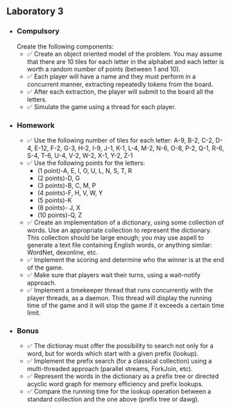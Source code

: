 <h2> Laboratory 3 </h2>
<ul>
  <li> <h3> Compulsory </h3> 
	Create the following components:
    <ul>
      <li> &#9989; Create an object oriented model of the problem. You may assume that there are 10 tiles for each letter in the alphabet and each letter is worth a random number of points (between 1 and 10). </li> 
      <li> &#9989; Each player will have a name and they must perform in a concurrent manner, extracting repeatedly tokens from the board. </li> 
      <li> &#9989; After each extraction, the player will submit to the board all the letters. </li> 
      <li> &#9989; Simulate the game using a thread for each player. </li> 
   </ul>
  </li>
  <li> <h3> Homework </h3> 
     <ul>
      <li> &#9989; Use the following number of tiles for each letter: A-9, B-2, C-2, D-4, E-12, F-2, G-3, H-2, I-9, J-1, K-1, L-4, M-2, N-6, O-8, P-2, Q-1, R-6, S-4, T-6, U-4, V-2, W-2, X-1, Y-2, Z-1 </li> 
      <li> &#9989; Use the following points for the letters:
	<ul>
		<li> (1 point)-A, E, I, O, U, L, N, S, T, R </li>
		<li> (2 points)-D, G </li>
		<li> (3 points)-B, C, M, P </li>
		<li> (4 points)-F, H, V, W, Y </li>
		<li> (5 points)-K </li>
		<li> (8 points)- J, X </li>
		<li> (10 points)-Q, Z </li>
	</ul>
     </li> 
      <li> &#9989; Create an implementation of a dictionary, using some collection of words. Use an appropriate collection to represent the dictionary. This collection should be large enough; you may use aspell to generate a text file containing English words, or anything similar: WordNet, dexonline, etc. </li> 
      <li> &#9989; Implement the scoring and determine who the winner is at the end of the game. </li> 
      <li> &#9989; Make sure that players wait their turns, using a wait-notify approach. </li> 
      <li> &#9989; Implement a timekeeper thread that runs concurrently with the player threads, as a daemon. This thread will display the running time of the game and it will stop the game if it exceeds a certain time limit. </li> 
    </ul>
  </li>
  <li> <h3> Bonus </h3> 
    <ul>
      <li> &#9989; The dictionay must offer the possibility to search not only for a word, but for words which start with a given prefix (lookup). </li> 
      <li> &#9989; Implement the prefix search (for a classical collection) using a multi-threaded approach (parallel streams, ForkJoin, etc). </li> 
      <li> &#9989; Represent the words in the dictionary as a prefix tree or directed acyclic word graph for memory efficiency and prefix lookups. </li> 
      <li> &#9989; Compare the running time for the lookup operation between a standard collection and the one above (prefix tree or dawg). </li> 
    </ul>
  </li>
 </ul>
